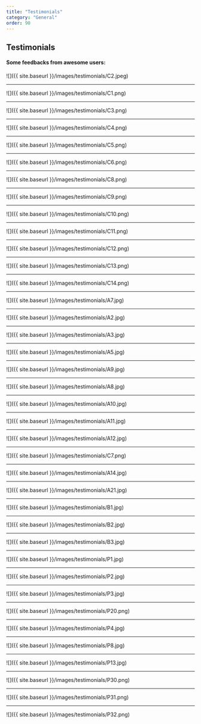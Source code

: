 ```yaml
---
title: "Testimonials"
category: "General"
order: 90
---
```


<a name="Testimonials"></a>
## Testimonials

#### Some feedbacks from awesome users:


![]({{ site.baseurl }}/images/testimonials/C2.jpeg)

---

![]({{ site.baseurl }}/images/testimonials/C1.png)

---

![]({{ site.baseurl }}/images/testimonials/C3.png)

---

![]({{ site.baseurl }}/images/testimonials/C4.png)

---

![]({{ site.baseurl }}/images/testimonials/C5.png)

---

![]({{ site.baseurl }}/images/testimonials/C6.png)

---

![]({{ site.baseurl }}/images/testimonials/C8.png)

---

![]({{ site.baseurl }}/images/testimonials/C9.png)


---

![]({{ site.baseurl }}/images/testimonials/C10.png)

---

![]({{ site.baseurl }}/images/testimonials/C11.png)

---

![]({{ site.baseurl }}/images/testimonials/C12.png)

---

![]({{ site.baseurl }}/images/testimonials/C13.png)

---

![]({{ site.baseurl }}/images/testimonials/C14.png)

---

![]({{ site.baseurl }}/images/testimonials/A7.jpg)

---

![]({{ site.baseurl }}/images/testimonials/A2.jpg)

---

![]({{ site.baseurl }}/images/testimonials/A3.jpg)

---

![]({{ site.baseurl }}/images/testimonials/A5.jpg)

---

![]({{ site.baseurl }}/images/testimonials/A9.jpg)

---

![]({{ site.baseurl }}/images/testimonials/A8.jpg)

---

![]({{ site.baseurl }}/images/testimonials/A10.jpg)

---

![]({{ site.baseurl }}/images/testimonials/A11.jpg)

---

![]({{ site.baseurl }}/images/testimonials/A12.jpg)

---

![]({{ site.baseurl }}/images/testimonials/C7.png)

---

![]({{ site.baseurl }}/images/testimonials/A14.jpg)

---

![]({{ site.baseurl }}/images/testimonials/A21.jpg)

---

![]({{ site.baseurl }}/images/testimonials/B1.jpg)

---

![]({{ site.baseurl }}/images/testimonials/B2.jpg)

---

![]({{ site.baseurl }}/images/testimonials/B3.jpg)

---

![]({{ site.baseurl }}/images/testimonials/P1.jpg)

---

![]({{ site.baseurl }}/images/testimonials/P2.jpg)

---

![]({{ site.baseurl }}/images/testimonials/P3.jpg)

---

![]({{ site.baseurl }}/images/testimonials/P20.png)

---

![]({{ site.baseurl }}/images/testimonials/P4.jpg)

---

![]({{ site.baseurl }}/images/testimonials/P8.jpg)

---

![]({{ site.baseurl }}/images/testimonials/P13.jpg)

---

![]({{ site.baseurl }}/images/testimonials/P30.png)

---

![]({{ site.baseurl }}/images/testimonials/P31.png)

---

![]({{ site.baseurl }}/images/testimonials/P32.png)
